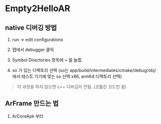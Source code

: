 # Empty2HelloAR

## native 디버깅 방법

1. run -> edit configurations

2. 탭에서 debugger 클릭

3. Symbol Directories 항목에 + 를 눌름.

4. so 가 있는 디렉토리 선택 (so는 app/build/intermediates/cmake/debug/obj/ 에서 테스트 기기에 맞는 so 선택 x86, arm64 디렉토리 선택)

> 이 과정을 하지 않으면 c++ 디버깅이 안됨. (코틀린 코드만 됨)

## ArFrame 만드는 법

1. ArCoreApk 부터 

